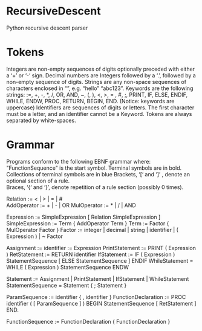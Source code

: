 # RecursiveDescent
Python recursive descent parser

# Tokens
Integers are non-empty sequences of digits optionally preceded with either a ‘+’ or ‘-’ sign.
Decimal numbers are Integers followed by a ‘.’, followed by a non-empty sequence of digits.
Strings are any non-space sequences of characters enclosed in “”, e.g. “hello” “abc123”.
Keywords are the following strings: :=, +, -, *, /, OR, AND, ~, (, ), <, >, = , #, ;, PRINT, IF, ELSE, ENDIF, WHILE, ENDW, PROC, RETURN,  BEGIN, END.  (Notice: keywords are uppercase)
Identifiers are sequences of digits or letters. The first character must be a letter, and an identifier cannot be a Keyword. 
Tokens are always separated by white-spaces.

# Grammar
Programs conform to the following EBNF grammar where:
"FunctionSequence"  is the start symbol.
Terminal symbols are in bold. 
Collections of terminal symbols are in blue
Brackets,  ‘[‘ and ‘]’ , denote an optional section of a rule.  
Braces,  ‘{‘ and ‘}’,  denote repetition of a rule section (possibly 0 times). 

Relation :=   < | > | = | #  
AddOperator :=   + | - | OR 
MulOperator :=   * | / | AND

Expression := SimpleExpression [ Relation SimpleExpression ]
SimpleExpression := Term { AddOperator Term }
Term := Factor { MulOperator Factor }
Factor :=  integer | decimal | string | identifier | ( Expression ) | ~ Factor

Assignment := identifier := Expression 
PrintStatement := PRINT ( Expression )
RetStatement := RETURN identifier 
IfStatement := IF ( Expression ) StatementSequence [ ELSE StatementSequence ]
          ENDIF
WhileStatement = WHILE ( Expression ) StatementSequence ENDW

Statement := Assignment | PrintStatement | IfStatement | WhileStatement
StatementSequence = Statement { ; Statement }

ParamSequence :=  identifier  { , identifier }
FunctionDeclaration := PROC identifier ( [ ParamSequence ] ) BEGIN StatementSequence [ RetStatement ] END.

FunctionSequence := FunctionDeclaration { FunctionDeclaration }
